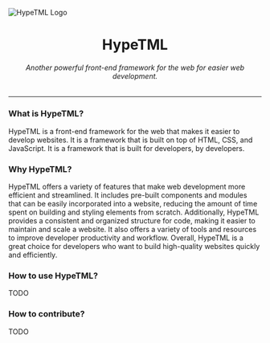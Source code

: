 ![HypeTML Logo](https://cdn.dothtml.ca/hypetml/logo/vector/default-monochrome.svg)

<h1 align="center">HypeTML</h1>


<h6 align="center">
Another powerful front-end framework for the web for easier web development.</h6>

---

### What is HypeTML?

HypeTML is a front-end framework for the web that makes it easier to develop websites. It is a framework that is built on top of HTML, CSS, and JavaScript. It is a framework that is built for developers, by developers.

### Why HypeTML?

HypeTML offers a variety of features that make web development more efficient and streamlined. It includes pre-built components and modules that can be easily incorporated into a website, reducing the amount of time spent on building and styling elements from scratch. Additionally, HypeTML provides a consistent and organized structure for code, making it easier to maintain and scale a website. It also offers a variety of tools and resources to improve developer productivity and workflow. Overall, HypeTML is a great choice for developers who want to build high-quality websites quickly and efficiently.

### How to use HypeTML?

TODO

### How to contribute?

TODO
